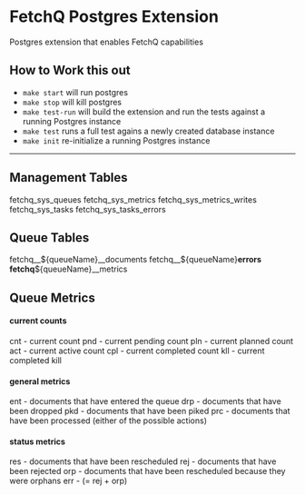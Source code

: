 # FetchQ Postgres Extension

Postgres extension that enables FetchQ capabilities

## How to Work this out

- `make start` will run postgres
- `make stop` will kill postgres
- `make test-run` will build the extension and run the tests
  against a running Postgres instance
- `make test` runs a full test agains a newly created database instance
- `make init` re-initialize a running Postgres instance

---

## Management Tables

fetchq_sys_queues
fetchq_sys_metrics
fetchq_sys_metrics_writes
fetchq_sys_tasks
fetchq_sys_tasks_errors


## Queue Tables

fetchq__${queueName}__documents
fetchq__${queueName}__errors
fetchq__${queueName}__metrics

## Queue Metrics

#### current counts
cnt - current count
pnd - current pending count
pln - current planned count
act - current active count
cpl - current completed count
kll - current completed kill

#### general metrics

ent - documents that have entered the queue
drp - documents that have been dropped
pkd - documents that have been piked
prc - documents that have been processed (either of the possible actions)

#### status metrics

res - documents that have been rescheduled
rej - documents that have been rejected
orp - documents that have been rescheduled because they were orphans
err - (= rej + orp)
